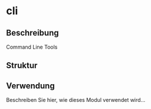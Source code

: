 ﻿# cli

## Beschreibung
Command Line Tools

## Struktur


## Verwendung
Beschreiben Sie hier, wie dieses Modul verwendet wird...
